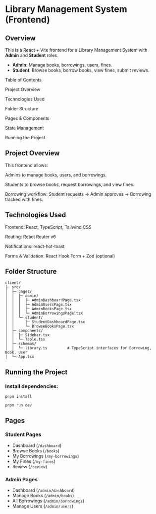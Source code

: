 # Library Management System (Frontend)

## Overview
This is a React + Vite frontend for a Library Management System with **Admin** and **Student** roles.

- **Admin**: Manage books, borrowings, users, fines.
- **Student**: Browse books, borrow books, view fines, submit reviews.

Table of Contents

Project Overview

Technologies Used

Folder Structure

Pages & Components

State Management

Running the Project

## Project Overview

This frontend allows:

Admins to manage books, users, and borrowings.

Students to browse books, request borrowings, and view fines.

Borrowing workflow: Student requests → Admin approves → Borrowing tracked with fines.



## Technologies Used

Frontend: React, TypeScript, Tailwind CSS

Routing: React Router v6

Notifications: react-hot-toast

Forms & Validation: React Hook Form + Zod (optional)

## Folder Structure

```
client/
├─ src/
│  ├─ pages/
│  │  ├─ admin/
│  │  │  ├─ AdminDashboardPage.tsx
│  │  │  ├─ AdminUsersPage.tsx
│  │  │  ├─ AdminBooksPage.tsx
│  │  │  └─ AdminBorrowingsPage.tsx
│  │  └─ student/
│  │     ├─ StudentDashboardPage.tsx
│  │     └─ BrowseBooksPage.tsx
│  ├─ components/
│  │  ├─ Sidebar.tsx
│  │  └─ Table.tsx
│  ├─ schemas/
│  │  └─ library.ts         # TypeScript interfaces for Borrowing, Book, User
│  └─ App.tsx
```

## Running the Project

### Install dependencies: 

```
pnpm install
```
```
pnpm run dev
```

## Pages

### Student Pages
- Dashboard (`/dashboard`)
- Browse Books (`/books`)
- My Borrowings (`/my-borrowings`)
- My Fines (`/my-fines`)
- Review (`/review`)

### Admin Pages
- Dashboard (`/admin/dashboard`)
- Manage Books (`/admin/books`)
- All Borrowings (`/admin/borrowings`)
- Manage Users (`/admin/users`)